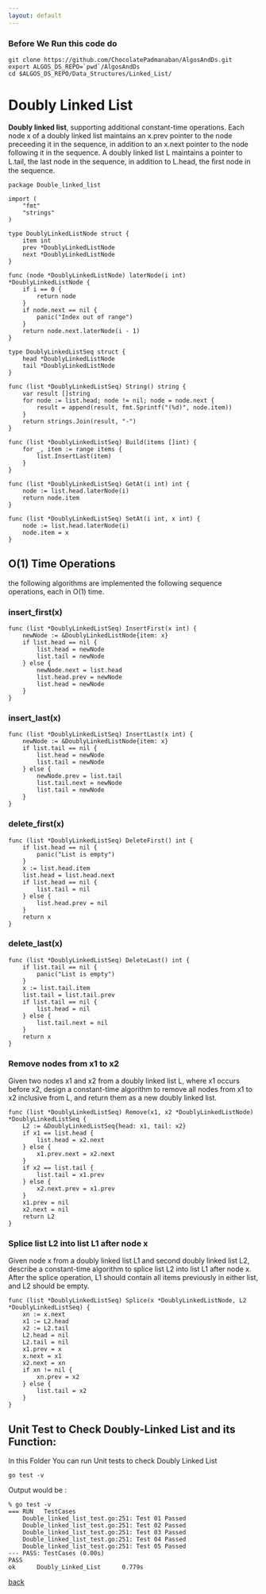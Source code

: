 ```yaml
---
layout: default
---
```

### Before We Run this code do 

```
git clone https://github.com/ChocolatePadmanaban/AlgosAndDs.git
export ALGOS_DS_REPO=`pwd`/AlgosAndDs
cd $ALGOS_DS_REPO/Data_Structures/Linked_List/
```


# Doubly Linked List

**Doubly linked list**, supporting additional constant-time operations. Each node x of a doubly linked
list maintains an x.prev pointer to the node preceeding it in the sequence, in addition to an
x.next pointer to the node following it in the sequence. A doubly linked list L maintains a pointer
to L.tail, the last node in the sequence, in addition to L.head, the ﬁrst node in the sequence.

```
package Double_linked_list

import (
	"fmt"
	"strings"
)

type DoublyLinkedListNode struct {
	item int
	prev *DoublyLinkedListNode
	next *DoublyLinkedListNode
}

func (node *DoublyLinkedListNode) laterNode(i int) *DoublyLinkedListNode {
	if i == 0 {
		return node
	}
	if node.next == nil {
		panic("Index out of range")
	}
	return node.next.laterNode(i - 1)
}

type DoublyLinkedListSeq struct {
	head *DoublyLinkedListNode
	tail *DoublyLinkedListNode
}

func (list *DoublyLinkedListSeq) String() string {
	var result []string
	for node := list.head; node != nil; node = node.next {
		result = append(result, fmt.Sprintf("(%d)", node.item))
	}
	return strings.Join(result, "-")
}

func (list *DoublyLinkedListSeq) Build(items []int) {
	for _, item := range items {
		list.InsertLast(item)
	}
}

func (list *DoublyLinkedListSeq) GetAt(i int) int {
	node := list.head.laterNode(i)
	return node.item
}

func (list *DoublyLinkedListSeq) SetAt(i int, x int) {
	node := list.head.laterNode(i)
	node.item = x
}
```

## O(1) Time Operations

the following algorithms are implemented the following sequence operations, each in O(1) time.

### insert_first(x)

```
func (list *DoublyLinkedListSeq) InsertFirst(x int) {
	newNode := &DoublyLinkedListNode{item: x}
	if list.head == nil {
		list.head = newNode
		list.tail = newNode
	} else {
		newNode.next = list.head
		list.head.prev = newNode
		list.head = newNode
	}
}
```

### insert_last(x)

```
func (list *DoublyLinkedListSeq) InsertLast(x int) {
	newNode := &DoublyLinkedListNode{item: x}
	if list.tail == nil {
		list.head = newNode
		list.tail = newNode
	} else {
		newNode.prev = list.tail
		list.tail.next = newNode
		list.tail = newNode
	}
}
```

### delete_first(x)

```
func (list *DoublyLinkedListSeq) DeleteFirst() int {
	if list.head == nil {
		panic("List is empty")
	}
	x := list.head.item
	list.head = list.head.next
	if list.head == nil {
		list.tail = nil
	} else {
		list.head.prev = nil
	}
	return x
}
```

### delete_last(x)
```
func (list *DoublyLinkedListSeq) DeleteLast() int {
	if list.tail == nil {
		panic("List is empty")
	}
	x := list.tail.item
	list.tail = list.tail.prev
	if list.tail == nil {
		list.head = nil
	} else {
		list.tail.next = nil
	}
	return x
}
```


### Remove nodes from x1 to x2 

Given two nodes x1 and x2 from a doubly linked list L, where x1 occurs
before x2, design a constant-time algorithm to remove all nodes from x1 to x2 inclusive from L, and return them as a new doubly linked list.

```
func (list *DoublyLinkedListSeq) Remove(x1, x2 *DoublyLinkedListNode) *DoublyLinkedListSeq {
	L2 := &DoublyLinkedListSeq{head: x1, tail: x2}
	if x1 == list.head {
		list.head = x2.next
	} else {
		x1.prev.next = x2.next
	}
	if x2 == list.tail {
		list.tail = x1.prev
	} else {
		x2.next.prev = x1.prev
	}
	x1.prev = nil
	x2.next = nil
	return L2
}
```

### Splice list L2 into list L1 after node x 

Given node x from a doubly linked list L1 and second doubly linked list L2,
describe a constant-time algorithm to splice list L2 into list L1 after node x. After the splice operation, L1 should contain all items previously in either list, and L2 should be empty.

```
func (list *DoublyLinkedListSeq) Splice(x *DoublyLinkedListNode, L2 *DoublyLinkedListSeq) {
	xn := x.next
	x1 := L2.head
	x2 := L2.tail
	L2.head = nil
	L2.tail = nil
	x1.prev = x
	x.next = x1
	x2.next = xn
	if xn != nil {
		xn.prev = x2
	} else {
		list.tail = x2
	}
}
```


## Unit Test to Check Doubly-Linked List and its Function:


In this Folder You can run Unit tests to check Doubly Linked List 
```
go test -v 
```

Output would be :
```
% go test -v  
=== RUN   TestCases
    Double_linked_list_test.go:251: Test 01 Passed
    Double_linked_list_test.go:251: Test 02 Passed
    Double_linked_list_test.go:251: Test 03 Passed
    Double_linked_list_test.go:251: Test 04 Passed
    Double_linked_list_test.go:251: Test 05 Passed
--- PASS: TestCases (0.00s)
PASS
ok      Doubly_Linked_List      0.779s
```


[back](./)